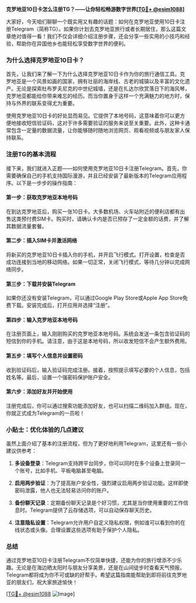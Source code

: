 **克罗地亚10日卡怎么注册TG？——让你轻松畅游数字世界[[TG💪+ @esim1088](https://t.me/s/esim1088)]**

大家好，今天咱们聊聊一个既实用又有趣的话题：如何在克罗地亚使用10日卡注册Telegram（简称TG）。如果你计划去克罗地亚旅行或者长期居住，那么这篇文章绝对值得一看！我们不仅会详细介绍注册步骤，还会分享一些实用的小技巧和经验，帮助你在异国他乡也能轻松享受数字世界的便利。

### 为什么选择克罗地亚10日卡？

首先，让我们来了解一下为什么选择克罗地亚10日卡作为你的旅行通信工具。克罗地亚是一个风景如画的国家，拥有壮丽的海岸线、古老的城镇以及丰富的文化遗产。无论是探索杜布罗夫尼克的中世纪城墙，还是在扎达尔欣赏落日下的海风琴，克罗地亚都能给你带来难忘的经历。而当你置身于这样一个充满魅力的地方时，保持与外界的联系变得尤为重要。

使用克罗地亚10日卡的好处显而易见。它提供了本地号码，这意味着你可以更方便地接收短信验证码，这对于许多需要验证的服务来说至关重要。此外，这种卡通常包含一定量的数据流量，让你能够随时随地浏览网页、观看视频或与朋友家人保持联系。

### 注册TG的基本流程

接下来，我们就进入正题——如何使用克罗地亚10日卡注册Telegram。首先，你需要确保自己的手机支持国际漫游，并且已经安装了最新版本的Telegram应用程序。以下是一步步的操作指南：

#### 第一步：获取克罗地亚本地号码
在到达克罗地亚后，购买一张10日卡。大多数机场、火车站附近的便利店都有出售这类预付费SIM卡。购买时，请确认卡内是否已预存了一定金额的话费，并了解其数据流量套餐。

#### 第二步：插入SIM卡并激活网络
将新买的克罗地亚10日卡插入你的手机，并开启飞行模式。打开设置，检查是否成功连接到当地的移动网络。如果一切正常，关闭飞行模式，等待几分钟以完成网络同步。

#### 第三步：下载并安装Telegram
如果你还没有安装Telegram，可以通过Google Play Store或Apple App Store免费下载。安装完成后，打开应用并选择“注册”。

#### 第四步：输入克罗地亚本地号码
在注册页面上，输入刚刚购买的克罗地亚本地号码。系统会发送一条包含验证码的短信到你的手机。请注意，由于这是本地号码，所以收发短信不会产生额外费用。

#### 第五步：填写个人信息并设置密码
收到验证码后，输入验证码完成注册。接着，按照提示填写必要的个人信息，包括姓名等。最后，设置一个强密码保护账户安全。

#### 第六步：添加好友并开始使用
注册完成后，你可以通过搜索功能添加好友，也可以扫描二维码加入群组。现在，你就正式成为Telegram的一员啦！

### 小贴士：优化体验的几点建议

虽然上面介绍了基本的注册流程，但为了更好地利用Telegram，这里还有一些小建议供参考：

1. **多设备登录**：Telegram支持跨平台同步，你可以同时在多个设备上登录同一个账号，比如手机、平板电脑甚至电脑。
   
2. **启用两步验证**：为了提高账户安全性，强烈建议启用两步验证功能。这样即使密码泄露，他人也无法轻易访问你的账户。

3. **备份聊天记录**：定期备份聊天记录是个好习惯，尤其是当你使用重要的工作信息时。Telegram提供了云存储选项，可以自动保存聊天历史。

4. **注意隐私设置**：Telegram允许用户自定义隐私权限，例如谁可以看到你的在线状态或头像。合理设置这些选项有助于保护个人隐私。

### 总结

通过克罗地亚10日卡注册Telegram不仅简单快捷，还能为你的旅行增添不少乐趣。无论是在海边晒太阳时与朋友分享美景，还是在山间徒步时查看天气预报，Telegram都将成为你不可或缺的好帮手。希望这篇指南能帮助到即将前往克罗地亚的朋友们，祝大家旅途愉快！

[[TG💪+ @esim1088](https://t.me/s/esim1088) ![Image](https://i.postimg.cc/4NQfJmqS/Snipaste-2025-05-13-00-14-12.png)]